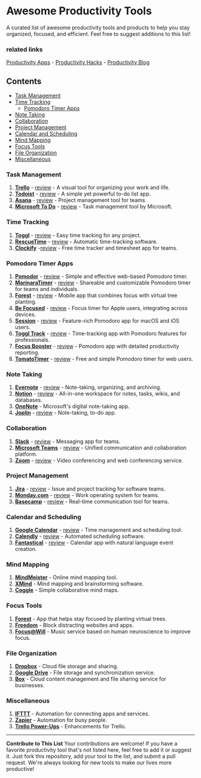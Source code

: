 # Awesome Productivity Tools

A curated list of awesome productivity tools and products to help you stay organized, focused, and efficient. Feel free to suggest additions to this list!

### related links

[Productivity Apps](https://productivity.directory) - [Productivity Hacks](https://productivity.directory/notes/hacks) - [Productivity Blog](https://blog.productivity.directory)

## Contents

- [Task Management](#task-management)
- [Time Tracking](#time-tracking)
  - [Pomodoro Timer Apps](#pomodoro-timer-apps)
- [Note Taking](#note-taking)
- [Collaboration](#collaboration)
- [Project Management](#project-management)
- [Calendar and Scheduling](#calendar-and-scheduling)
- [Mind Mapping](#mind-mapping)
- [Focus Tools](#focus-tools)
- [File Organization](#file-organization)
- [Miscellaneous](#miscellaneous)

### Task Management

1. **[Trello](https://trello.com)** - [review](https://productivity.directory/trello) - A visual tool for organizing your work and life.
2. **[Todoist](https://todoist.com)** - [review](https://productivity.directory/todoist) - A simple yet powerful to-do list app.
3. **[Asana](https://asana.com)** - [review](https://productivity.directory/asana) - Project management tool for teams.
4. **[Microsoft To Do](https://todo.microsoft.com)** - [review](https://productivity.directory/microsoft-todo) - Task management tool by Microsoft.

### Time Tracking

1. **[Toggl](https://toggl.com)** - [review](https://productivity.directory/toggl) - Easy time tracking for any project.
2. **[RescueTime](https://www.rescuetime.com)** - [review](https://productivity.directory/rescuetime) - Automatic time-tracking software.
3. **[Clockify](https://clockify.me)** -[review](https://productivity.directory/clockify) - Free time tracker and timesheet app for teams.

### Pomodoro Timer Apps 

1. **[Pomodor](https://pomodor.app)** - [review](https://productivity.directory/pomodor) - Simple and effective web-based Pomodoro timer.
2. **[MarinaraTimer](https://marinaratimer.com)** - [review](https://productivity.directory/marinaratimer) - Shareable and customizable Pomodoro timer for teams and individuals.
3. **[Forest](https://www.forestapp.cc)** - [review](https://productivity.directory/forest) - Mobile app that combines focus with virtual tree planting.
4. **[Be Focused](https://xwavesoft.com/be-focused-pro-mac-os-x.html)** - [review](https://productivity.directory/be-focused) - Focus timer for Apple users, integrating across devices.
5. **[Session](https://www.stayinsession.com)** - [review](https://productivity.directory/session) - Feature-rich Pomodoro app for macOS and iOS users.
6. **[Toggl Track](https://toggl.com/track)** - [review](https://productivity.directory/toggl-track) - Time-tracking app with Pomodoro features for professionals.
7. **[Focus Booster](https://www.focusboosterapp.com)** - [review](https://productivity.directory/focus-booster) - Pomodoro app with detailed productivity reporting.
8. **[TomatoTimer](https://tomato-timer.com)** - [review](https://productivity.directory/tomato-timer) - Free and simple Pomodoro timer for web users.

### Note Taking

1. **[Evernote](https://evernote.com)** - [review](https://productivity.directory/evernote) - Note-taking, organizing, and archiving.
2. **[Notion](https://www.notion.so)** - [review](https://productivity.directory/notion) - All-in-one workspace for notes, tasks, wikis, and databases.
3. **[OneNote](https://www.onenote.com)** - Microsoft's digital note-taking app.
4. **[Joplin](https://joplinapp.org)** - [review](https://productivity.directory/joplin) - Note-taking, to-do app.

### Collaboration

1. **[Slack](https://slack.com)** - [review](https://productivity.directory/slack) - Messaging app for teams.
2. **[Microsoft Teams](https://www.microsoft.com/en/microsoft-teams/group-chat-software)** - [review](https://productivity.directory/microsoft-teams) - Unified communication and collaboration platform.
3. **[Zoom](https://zoom.us)** - [review](https://productivity.directory/zoom) - Video conferencing and web conferencing service.

### Project Management

1. **[Jira](https://www.atlassian.com/software/jira)** - [review](https://productivity.directory/jira) - Issue and project tracking for software teams.
2. **[Monday.com](https://monday.com)** - [review](https://productivity.directory/mondaydotcom) - Work operating system for teams.
3. **[Basecamp](https://basecamp.com)** - [review](https://productivity.directory/basecamp) - Real-time communication tool for teams.

### Calendar and Scheduling

1. **[Google Calendar](https://calendar.google.com)** - [review](https://productivity.directory/google-Calendar) - Time management and scheduling tool.
2. **[Calendly](https://calendly.com)** - [review](https://productivity.directory/calendly) - Automated scheduling software.
3. **[Fantastical](https://flexibits.com/fantastical)** - [review](https://productivity.directory/fantastical) - Calendar app with natural language event creation.

### Mind Mapping

1. **[MindMeister](https://www.mindmeister.com)** - Online mind mapping tool.
2. **[XMind](https://www.xmind.net)** - Mind mapping and brainstorming software.
3. **[Coggle](https://coggle.it)** - Simple collaborative mind maps.

### Focus Tools

1. **[Forest](https://www.forestapp.cc)** - App that helps stay focused by planting virtual trees.
2. **[Freedom](https://freedom.to)** - Block distracting websites and apps.
3. **[Focus@Will](https://www.focusatwill.com)** - Music service based on human neuroscience to improve focus.

### File Organization

1. **[Dropbox](https://www.dropbox.com)** - Cloud file storage and sharing.
2. **[Google Drive](https://drive.google.com)** - File storage and synchronization service.
3. **[Box](https://www.box.com)** - Cloud content management and file sharing service for businesses.

### Miscellaneous

1. **[IFTTT](https://ifttt.com)** - Automation for connecting apps and services.
2. **[Zapier](https://zapier.com)** - Automation for busy people.
3. **[Trello Power-Ups](https://trello.com/power-ups)** - Enhancements for Trello.

---

**Contribute to This List**
Your contributions are welcome! If you have a favorite productivity tool that's not listed here, feel free to add it or suggest it. Just fork this repository, add your tool to the list, and submit a pull request. We're always looking for new tools to make our lives more productive!
